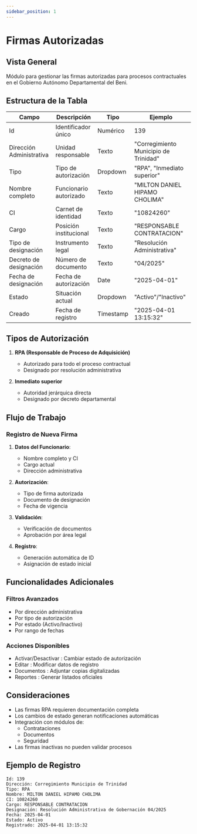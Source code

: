 ```yaml
---
sidebar_position: 1
---
```


# Firmas Autorizadas

## Vista General
Módulo para gestionar las firmas autorizadas para procesos contractuales en el Gobierno Autónomo Departamental del Beni.

## Estructura de la Tabla

| Campo | Descripción | Tipo | Ejemplo |
|-------|-------------|------|---------|
| Id | Identificador único | Numérico | 139 |
| Dirección Administrativa | Unidad responsable | Texto | "Corregimiento Municipio de Trinidad" |
| Tipo | Tipo de autorización | Dropdown | "RPA", "Inmediato superior" |
| Nombre completo | Funcionario autorizado | Texto | "MILTON DANIEL HIPAMO CHOLIMA" |
| CI | Carnet de identidad | Texto | "10824260" |
| Cargo | Posición institucional | Texto | "RESPONSABLE CONTRATACION" |
| Tipo de designación | Instrumento legal | Texto | "Resolución Administrativa" |
| Decreto de designación | Número de documento | Texto | "04/2025" |
| Fecha de designación | Fecha de autorización | Date | "2025-04-01" |
| Estado | Situación actual | Dropdown | "Activo"/"Inactivo" |
| Creado | Fecha de registro | Timestamp | "2025-04-01 13:15:32" |

## Tipos de Autorización

1. **RPA (Responsable de Proceso de Adquisición)**
   - Autorizado para todo el proceso contractual
   - Designado por resolución administrativa

2. **Inmediato superior**
   - Autoridad jerárquica directa
   - Designado por decreto departamental

## Flujo de Trabajo

### Registro de Nueva Firma
1. **Datos del Funcionario**:
   - Nombre completo y CI
   - Cargo actual
   - Dirección administrativa

2. **Autorización**:
   - Tipo de firma autorizada
   - Documento de designación
   - Fecha de vigencia

3. **Validación**:
   - Verificación de documentos
   - Aprobación por área legal

4. **Registro**:
   - Generación automática de ID
   - Asignación de estado inicial


## Funcionalidades Adicionales
### Filtros Avanzados
- Por dirección administrativa
- Por tipo de autorización
- Por estado (Activo/Inactivo)
- Por rango de fechas
### Acciones Disponibles
- Activar/Desactivar : Cambiar estado de autorización
- Editar : Modificar datos de registro
- Documentos : Adjuntar copias digitalizadas
- Reportes : Generar listados oficiales
## Consideraciones
- Las firmas RPA requieren documentación completa
- Los cambios de estado generan notificaciones automáticas
- Integración con módulos de:
  - Contrataciones
  - Documentos
  - Seguridad
- Las firmas inactivas no pueden validar procesos


## Ejemplo de Registro
```plaintext
Id: 139
Dirección: Corregimiento Municipio de Trinidad
Tipo: RPA
Nombre: MILTON DANIEL HIPAMO CHOLIMA
CI: 10824260
Cargo: RESPONSABLE CONTRATACION
Designación: Resolución Administrativa de Gobernación 04/2025
Fecha: 2025-04-01
Estado: Activo
Registrado: 2025-04-01 13:15:32